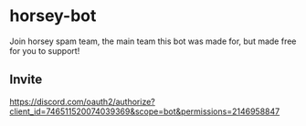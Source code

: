 # horsey-bot
Join horsey spam team, the main team this bot was made for, but made free for you to support!
## Invite 
<https://discord.com/oauth2/authorize?client_id=746511520074039369&scope=bot&permissions=2146958847>
